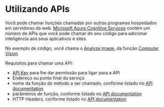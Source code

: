 # Utilizando APIs

Você pode chamar funções chamadas por outros programas hospedados em servidores da web. [Microsoft Azure Cognitive Services](https://docs.microsoft.com/azure/cognitive-services/?WT.mc_id=python-c9-niner) contém um número de APIs que você pode chamar do seu código para adicionar inteligência aos seus aplicativos e sites.

No exemplo de código, você chama o [Analyze Image](https://westus.dev.cognitive.microsoft.com/docs/services/5adf991815e1060e6355ad44/operations/56f91f2e778daf14a499e1fa0), da função [Computer Vision](https://docs.microsoft.com/azure/cognitive-services/computer-vision/?WT.mc_id=python-c9-niner?WT.mc_id=python-c9-niner)

Requisitos para chamar uma API:

- [API Key](https://azure.microsoft.com/try/cognitive-services/?WT.mc_id=python-c9-niner) para lhe dar permissão para ligar para a API
- Endereço ou ponto final do serviço
- nome da função do método a ser chamado, conforme listado no [API documentation](https://westus.dev.cognitive.microsoft.com/docs/services/5adf991815e1060e6355ad44/operations/56f91f2e778daf14a499e1fa?WT.mc_id=python-c9-niner?WT.mc_id=python-c9-niner)
- parâmetros de função, conforme listado no [API documentation](https://westus.dev.cognitive.microsoft.com/docs/services/5adf991815e1060e6355ad44/operations/56f91f2e778daf14a499e1fa?WT.mc_id=python-c9-niner)
- HTTP Headers, conforme listado no [API documentation](https://westus.dev.cognitive.microsoft.com/docs/services/5adf991815e1060e6355ad44/operations/56f91f2e778daf14a499e1fa?WT.mc_id=python-c9-niner)
